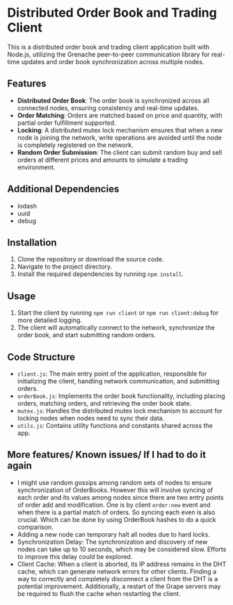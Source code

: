 # Distributed Order Book and Trading Client

This is a distributed order book and trading client application built with Node.js, utilizing the Grenache peer-to-peer communication library for real-time updates and order book synchronization across multiple nodes.

## Features

- **Distributed Order Book**: The order book is synchronized across all connected nodes, ensuring consistency and real-time updates.
- **Order Matching**: Orders are matched based on price and quantity, with partial order fulfillment supported.
- **Locking**: A distributed mutex lock mechanism ensures that when a new node is joining the network, write operations are avoided until the node is completely registered on the network.
- **Random Order Submission**: The client can submit random buy and sell orders at different prices and amounts to simulate a trading environment.

## Additional Dependencies

- lodash
- uuid
- debug

## Installation

1. Clone the repository or download the source code.
2. Navigate to the project directory.
3. Install the required dependencies by running `npm install`.

## Usage

1. Start the client by running `npm run client` or `npm run client:debug` for more detailed logging.
2. The client will automatically connect to the network, synchronize the order book, and start submitting random orders.

## Code Structure

- `client.js`: The main entry point of the application, responsible for initializing the client, handling network communication, and submitting orders.
- `orderBook.js`: Implements the order book functionality, including placing orders, matching orders, and retrieving the order book state.
- `mutex.js`: Handles the distributed mutex lock mechanism to account for locking nodes when nodes need to sync their data.
- `utils.js`: Contains utility functions and constants shared across the app.

## More features/ Known issues/ If I had to do it again

- I might use random gossips among random sets of nodes to ensure synchronization of OrderBooks. However this will involve syncing of each order and its values among nodes since there are two entry points of order add and modification. One is by client `order:new` event and when there is a partial match of orders. So syncing each even is also crucial. Which can be done by using OrderBook hashes to do a quick comparison.
- Adding a new node can temporary halt all nodes due to hard locks.
- Synchronization Delay: The synchronization and discovery of new nodes can take up to 10 seconds, which may be considered slow. Efforts to improve this delay could be explored.
- Client Cache: When a client is aborted, its IP address remains in the DHT cache, which can generate network errors for other clients. Finding a way to correctly and completely disconnect a client from the DHT is a potential improvement. Additionally, a restart of the Grape servers may be required to flush the cache when restarting the client.